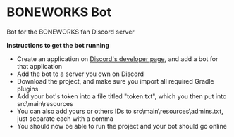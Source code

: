 # BONEWORKS Bot
Bot for the BONEWORKS fan Discord server

**Instructions to get the bot running**
- Create an application on [Discord's developer page](https://discordapp.com/developers/applications), and add a bot for that application
- Add the bot to a server you own on Discord
- Download the project, and make sure you import all required Gradle plugins
- Add your bot's token into a file titled "token.txt", which you then put into src\main\resources
- You can also add yours or others IDs to src\main\resources\admins.txt, just separate each with a comma
- You should now be able to run the project and your bot should go online

